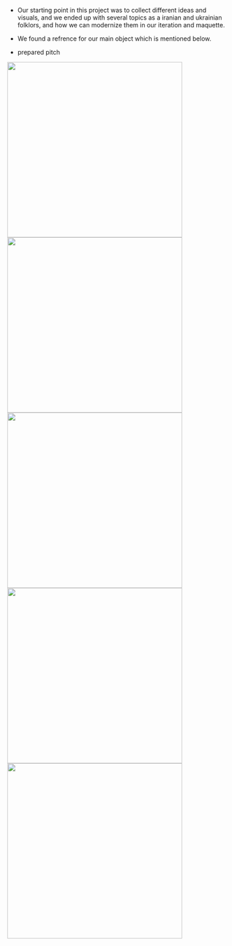 - Our starting point in this project was to collect different ideas and visuals, and we ended up with several topics as a iranian and ukrainian folklors, and how we can modernize them in our iteration and maquette.

- We found a refrence for our main object which is mentioned below.

- prepared pitch

<img src="imagesD/1.png" width="400px">

<img src="imagesD/2.png" width="400px">

<img src="imagesD/3.png" width="400px">

<img src="imagesD/4.png" width="400px">

<img src="imagesD/5.png" width="400px">